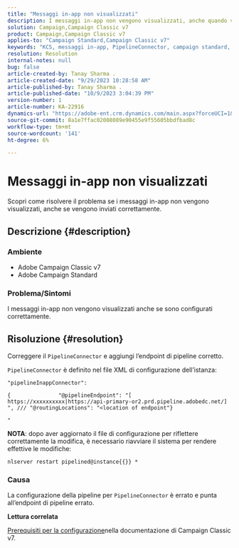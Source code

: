 ```yaml
---
title: "Messaggi in-app non visualizzati"
description: I messaggi in-app non vengono visualizzati, anche quando vengono inviati correttamente.
solution: Campaign,Campaign Classic v7
product: Campaign,Campaign Classic v7
applies-to: "Campaign Standard,Campaign Classic v7"
keywords: "KCS, messaggi in-app, PipelineConnector, campaign standard, campaign classic, non visualizzato"
resolution: Resolution
internal-notes: null
bug: false
article-created-by: Tanay Sharma .
article-created-date: "9/29/2023 10:28:58 AM"
article-published-by: Tanay Sharma .
article-published-date: "10/9/2023 3:04:39 PM"
version-number: 1
article-number: KA-22916
dynamics-url: "https://adobe-ent.crm.dynamics.com/main.aspx?forceUCI=1&pagetype=entityrecord&etn=knowledgearticle&id=bc88acfb-b25e-ee11-be6f-6045bd0065f9"
source-git-commit: 8a1e7ffac02008089e90455e9f55605bbdfbad8c
workflow-type: tm+mt
source-wordcount: '141'
ht-degree: 6%

---
```


# Messaggi in-app non visualizzati


Scopri come risolvere il problema se i messaggi in-app non vengono visualizzati, anche se vengono inviati correttamente.

## Descrizione {#description}


### Ambiente

- Adobe Campaign Classic v7
- Adobe Campaign Standard




### Problema/Sintomi

I messaggi in-app non vengono visualizzati anche se sono configurati correttamente.


## Risoluzione {#resolution}


Correggere il `PipelineConnector` e aggiungi l’endpoint di pipeline corretto.

`PipelineConnector` è definito nel file XML di configurazione dell’istanza:




```
"pipelineInappConnector":

{               "@pipelineEndpoint": "[ https://xxxxxxxxxx|https://api-primary-or2.prd.pipeline.adobedc.net/] ", /// "@routingLocations": "<location of endpoint"}

"
```




<b>NOTA</b>: dopo aver aggiornato il file di configurazione per riflettere correttamente la modifica, è necessario riavviare il sistema per rendere effettive le modifiche:

`nlserver restart pipelined@instance{{}} *`



### Causa

La configurazione della pipeline per `PipelineConnector` è errato e punta all’endpoint di pipeline errato.



<b>Lettura correlata</b>

[Prerequisiti per la configurazione](https://experienceleague.adobe.com/docs/campaign-classic/using/integrating-with-adobe-experience-cloud/experience-triggers/configuring-pipeline.html#prerequisites)nella documentazione di Campaign Classic v7.
